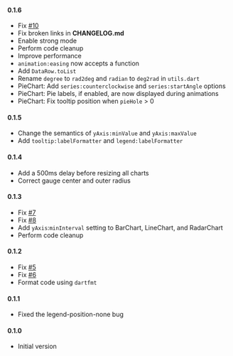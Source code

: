 #### 0.1.6
- Fix [#10](https://github.com/jolleekin/modern_charts/issues/10)
- Fix broken links in __CHANGELOG.md__
- Enable strong mode
- Perform code cleanup
- Improve performance
- `animation:easing` now accepts a function
- Add `DataRow.toList`
- Rename `degree` to `rad2deg` and `radian` to `deg2rad` in `utils.dart`
- PieChart: Add `series:counterclockwise` and `series:startAngle` options
- PieChart: Pie labels, if enabled, are now displayed during animations
- PieChart: Fix tooltip position when `pieHole` > 0

#### 0.1.5
- Change the semantics of `yAxis:minValue` and `yAxis:maxValue`
- Add `tooltip:labelFormatter` and `legend:labelFormatter`

#### 0.1.4
- Add a 500ms delay before resizing all charts
- Correct gauge center and outer radius

#### 0.1.3
- Fix [#7](https://github.com/jolleekin/modern_charts/issues/7)
- Fix [#8](https://github.com/jolleekin/modern_charts/issues/8)
- Add `yAxis`:`minInterval` setting to BarChart, LineChart, and RadarChart
- Perform code cleanup

#### 0.1.2
- Fix [#5](https://github.com/jolleekin/modern_charts/issues/5)
- Fix [#6](https://github.com/jolleekin/modern_charts/issues/6)
- Format code using `dartfmt`

#### 0.1.1
- Fixed the legend-position-none bug

#### 0.1.0
-	Initial version